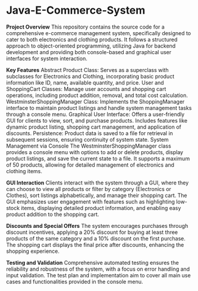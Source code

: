 # Java-E-Commerce-System

**Project Overview**
This repository contains the source code for a comprehensive e-commerce management system, specifically designed to cater to both electronics and clothing products. It follows a structured approach to object-oriented programming, utilizing Java for backend development and providing both console-based and graphical user interfaces for system interaction.

**Key Features**
Abstract Product Class: Serves as a superclass with subclasses for Electronics and Clothing, incorporating basic product information like ID, name, available quantity, and price.
User and ShoppingCart Classes: Manage user accounts and shopping cart operations, including product addition, removal, and total cost calculation.
WestminsterShoppingManager Class: Implements the ShoppingManager interface to maintain product listings and handle system management tasks through a console menu.
Graphical User Interface: Offers a user-friendly GUI for clients to view, sort, and purchase products. Includes features like dynamic product listing, shopping cart management, and application of discounts.
Persistence: Product data is saved to a file for retrieval in subsequent sessions, ensuring continuity of system state.
System Management via Console
The WestminsterShoppingManager class provides a console menu with options to add or delete products, display product listings, and save the current state to a file. It supports a maximum of 50 products, allowing for detailed management of electronics and clothing items.

**GUI Interaction**
Clients interact with the system through a GUI, where they can choose to view all products or filter by category (Electronics or Clothes), sort listings alphabetically, and manage their shopping cart. The GUI emphasizes user engagement with features such as highlighting low-stock items, displaying detailed product information, and enabling easy product addition to the shopping cart.

**Discounts and Special Offers**
The system encourages purchases through discount incentives, applying a 20% discount for buying at least three products of the same category and a 10% discount on the first purchase. The shopping cart displays the final price after discounts, enhancing the shopping experience.

**Testing and Validation**
Comprehensive automated testing ensures the reliability and robustness of the system, with a focus on error handling and input validation. The test plan and implementation aim to cover all main use cases and functionalities provided in the console menu.
